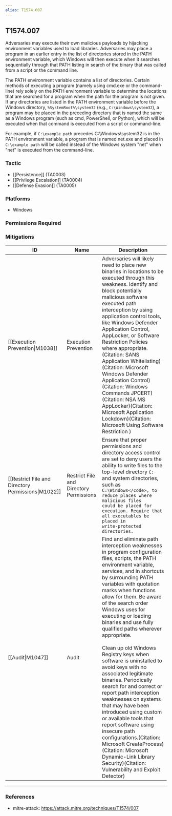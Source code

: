 ```yaml
---
alias: T1574.007
---
```


## T1574.007

Adversaries may execute their own malicious payloads by hijacking environment variables used to load libraries. Adversaries may place a program in an earlier entry in the list of directories stored in the PATH environment variable, which Windows will then execute when it searches sequentially through that PATH listing in search of the binary that was called from a script or the command line.

The PATH environment variable contains a list of directories. Certain methods of executing a program (namely using cmd.exe or the command-line) rely solely on the PATH environment variable to determine the locations that are searched for a program when the path for the program is not given. If any directories are listed in the PATH environment variable before the Windows directory, <code>%SystemRoot%\system32</code> (e.g., <code>C:\Windows\system32</code>), a program may be placed in the preceding directory that is named the same as a Windows program (such as cmd, PowerShell, or Python), which will be executed when that command is executed from a script or command-line.

For example, if <code>C:\example path</code> precedes </code>C:\Windows\system32</code> is in the PATH environment variable, a program that is named net.exe and placed in <code>C:\example path</code> will be called instead of the Windows system "net" when "net" is executed from the command-line.


### Tactic
- [[Persistence]] (TA0003)
- [[Privilege Escalation]] (TA0004)
- [[Defense Evasion]] (TA0005)

### Platforms
- Windows

### Permissions Required

### Mitigations

| ID | Name | Description |
| --- | --- | --- |
| [[Execution Prevention\|M1038]] | Execution Prevention | Adversaries will likely need to place new binaries in locations to be executed through this weakness. Identify and block potentially malicious software executed path interception by using application control tools, like Windows Defender Application Control, AppLocker, or Software Restriction Policies where appropriate.(Citation: SANS Application Whitelisting)(Citation: Microsoft Windows Defender Application Control)(Citation: Windows Commands JPCERT)(Citation: NSA MS AppLocker)(Citation: Microsoft Application Lockdown)(Citation: Microsoft Using Software Restriction ) |
| [[Restrict File and Directory Permissions\|M1022]] | Restrict File and Directory Permissions | Ensure that proper permissions and directory access control are set to deny users the ability to write files to the top-level directory <code>C:</code> and system directories, such as <code>C:\Windows\</code>, to reduce places where malicious files could be placed for execution. Require that all executables be placed in write-protected directories. |
| [[Audit\|M1047]] | Audit | Find and eliminate path interception weaknesses in program configuration files, scripts, the PATH environment variable, services, and in shortcuts by surrounding PATH variables with quotation marks when functions allow for them. Be aware of the search order Windows uses for executing or loading binaries and use fully qualified paths wherever appropriate.<br /><br />Clean up old Windows Registry keys when software is uninstalled to avoid keys with no associated legitimate binaries. Periodically search for and correct or report path interception weaknesses on systems that may have been introduced using custom or available tools that report software using insecure path configurations.(Citation: Microsoft CreateProcess)(Citation: Microsoft Dynamic-Link Library Security)(Citation: Vulnerability and Exploit Detector) |


---
### References

- mitre-attack: https://attack.mitre.org/techniques/T1574/007
